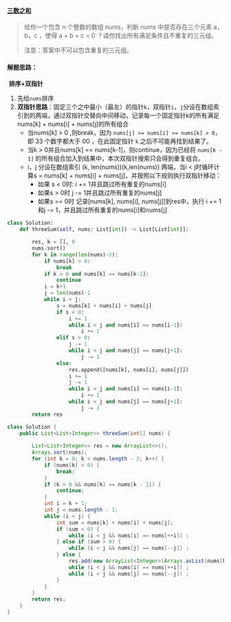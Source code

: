 #### [ 三数之和](https://leetcode-cn.com/problems/3sum/)

> 给你一个包含 n 个整数的数组 nums，判断 nums 中是否存在三个元素 a，b，c ，使得 a + b + c = 0 ？请你找出所有满足条件且不重复的三元组。
>
> 注意：答案中不可以包含重复的三元组。

#### 解题思路：

​	**排序+双指针**

1. 先给`nums`排序
2. **双指针思路**：固定三个之中最小（最左）的指针`k`，双指针`i`，`j`分设在数组索引到的两端，通过双指针交替向中间移动，记录每一个固定指针k的所有满足nums[k] + nums[i] + nums[j]的所有组合
   - 当nums[k] > 0 ,则break，因为 `nums[j] >= nums[i] >= nums[k] > 0`，即 33 个数字都大于 00 ，在此固定指针 `k` 之后不可能再找到结果了。
   - 当k > 0并且nums[k] == nums[k-1]，则continue，因为已经将 `nums[k - 1]` 的所有组合加入到结果中，本次双指针搜索只会得到重复组合。
   - i，j 分设在数组索引 (k, len(nums))(k,len(nums)) 两端，当i < j时循环计算s = nums[k] + nums[i] + nums[j]，并按照以下规则执行双指针移动：
     - 如果 s < 0时: i += 1并且跳过所有重复的nums[i]
     - 如果s > 0时   j -= 1并且跳过所有重复的nums[j]
     - 如果s == 0时 记录[nums[k], nums[i], nums[j]]到res中，执行 i += 1和j -= 1，并且跳过所有重复的nums[i]和nums[j]

```python
class Solution:
    def threeSum(self, nums: List[int]) -> List[List[int]]:

        res, k = [], 0
        nums.sort()
        for k in range(len(nums)-2):
            if nums[k] > 0:
                break
            if k > 0 and nums[k] == nums[k-1]:
                continue
            i = k+1
            j = len(nums)-1
            while i < j:
                s = nums[k] + nums[i] + nums[j]
                if s < 0:
                    i += 1
                    while i < j and nums[i] == nums[i-1]:
                        i += 1
                elif s > 0:
                    j -= 1
                    while i < j and nums[j] == nums[j+1]:
                        j -= 1
                else:
                    res.append([nums[k], nums[i], nums[j]])
                    i += 1
                    j -= 1
                    while i < j and nums[i] == nums[i-1]:
                        i += 1
                    while i < j and nums[j] == nums[j+1]:
                        j -= 1
        return res
```

```java
class Solution {
    public List<List<Integer>> threeSum(int[] nums) {
        
        List<List<Integer>> res = new ArrayList<>();
        Arrays.sort(nums);
        for (int k = 0; k < nums.length - 2; k++) {
            if (nums[k] > 0) {
                break;
            }
            if (k > 0 && nums[k] == nums[k - 1]) {
                continue;
            }
            int i = k + 1;
            int j = nums.length - 1;
            while (i < j) {
                int sum = nums[k] + nums[i] + nums[j];
                if (sum < 0) {
                    while (i < j && nums[i] == nums[++i]) ;
                } else if (sum > 0) {
                    while (i < j && nums[j] == nums[--j]) ;
                } else {
                    res.add(new ArrayList<Integer>(Arrays.asList(nums[k], nums[i], nums[j])));
                    while (i < j && nums[i] == nums[++i]) ;
                    while (i < j && nums[j] == nums[--j]) ;
                }
            }
        }
        return res;
    }
}
```

